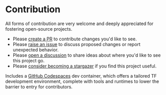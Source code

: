 # Contribution

All forms of contribution are very welcome and deeply appreciated for fostering open-source projects.

- Please [create a PR][pull_request] to contribute changes you'd like to see.
- Please [raise an issue][issue] to discuss proposed changes or report unexpected behavior.
- Please [open a discussion][discussion] to share ideas about where you'd like to see this project go.
- Please [consider becoming a stargazer][stargazer] if you find this project useful.

Includes a [GitHub Codespaces][github_codespaces] dev container, which offers a tailored TF development environment, complete with tools and runtimes to lower the barrier to entry for contributors.

[discussion]: https://github.com/devsectop/tf-via-pr-comments/discussions "Open a discussion."
[github_codespaces]: https://docs.github.com/en/codespaces/setting-up-your-project-for-codespaces/adding-a-dev-container-configuration/introduction-to-dev-containers "Introduction to GitHub Codespaces."
[issue]: https://github.com/devsectop/tf-via-pr-comments/issues "Raise an issue."
[pull_request]: https://github.com/devsectop/tf-via-pr-comments/pulls "Create a pull request."
[stargazer]: https://github.com/devsectop/tf-via-pr-comments/stargazers "Become a stargazer."
